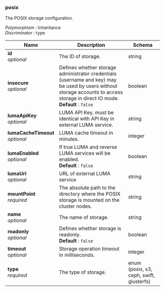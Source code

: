 
<a name="posix"></a>
### posix
The POSIX storage configuration.

*Polymorphism* : Inheritance  
*Discriminator* : type


|Name|Description|Schema|
|---|---|---|
|**id**  <br>*optional*|The ID of storage.|string|
|**insecure**  <br>*optional*|Defines whether storage administrator credentials (username and key) may be used by users without storage accounts to access storage in direct IO mode.  <br>**Default** : `false`|boolean|
|**lumaApiKey**  <br>*optional*|LUMA API Key, must be identical with API Key in external LUMA service.|string|
|**lumaCacheTimeout**  <br>*optional*|LUMA cache timeout in minutes.|integer|
|**lumaEnabled**  <br>*optional*|If true LUMA and reverse LUMA services will be enabled.  <br>**Default** : `false`|boolean|
|**lumaUrl**  <br>*optional*|URL of external LUMA service|string|
|**mountPoint**  <br>*required*|The absolute path to the directory where the POSIX storage is mounted on the cluster nodes.|string|
|**name**  <br>*optional*|The name of storage.|string|
|**readonly**  <br>*optional*|Defines whether storage is readonly.  <br>**Default** : `false`|boolean|
|**timeout**  <br>*optional*|Storage operation timeout in milliseconds.|integer|
|**type**  <br>*required*|The type of storage.|enum (posix, s3, ceph, swift, glusterfs)|



